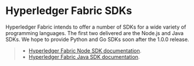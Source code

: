 Hyperledger Fabric SDKs
=======================

Hyperledger Fabric intends to offer a number of SDKs for a wide variety
of programming languages. The first two delivered are the Node.js and
Java SDKs. We hope to provide Python and Go SDKs soon after the 1.0.0
release.

> -   [Hyperledger Fabric Node SDK
>     documentation](https://fabric-sdk-node.github.io/).
> -   [Hyperledger Fabric Java SDK
>     documentation](https://github.com/hyperledger/fabric-sdk-java).

